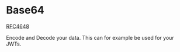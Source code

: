 # Base64
[RFC4648](https://datatracker.ietf.org/doc/html/rfc4648)

Encode and Decode your data. This can for example be used for your JWTs.
